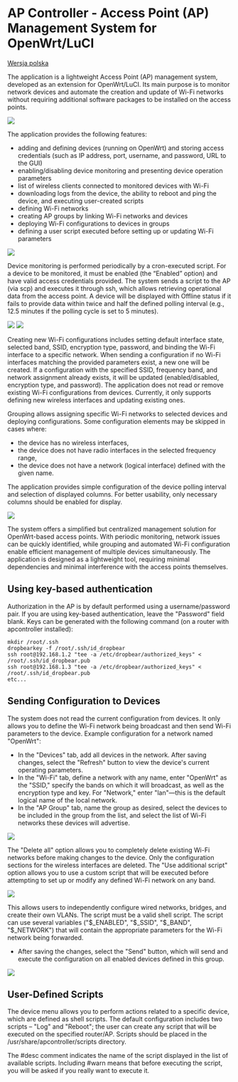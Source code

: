 # AP Controller - Access Point (AP) Management System for OpenWrt/LuCI
 
[Wersja polska](README.pl.md)
 
The application is a lightweight Access Point (AP) management system, developed as an extension for OpenWrt/LuCI. Its main purpose is to monitor network devices and automate the creation and update of Wi-Fi networks without requiring additional software packages to be installed on the access points.
 
<img src="https://raw.githubusercontent.com/obsy/apcontroller/refs/heads/main/img/tab-devices.png">
 
The application provides the following features:
- adding and defining devices (running on OpenWrt) and storing access credentials (such as IP address, port, username, and password, URL to the GUI)
- enabling/disabling device monitoring and presenting device operation parameters
- list of wireless clients connected to monitored devices with Wi-Fi
- downloading logs from the device, the ability to reboot and ping the device, and executing user-created scripts
- defining Wi-Fi networks
- creating AP groups by linking Wi-Fi networks and devices
- deploying Wi-Fi configurations to devices in groups
- defining a user script executed before setting up or updating Wi-Fi parameters
 
<img src="https://raw.githubusercontent.com/obsy/apcontroller/refs/heads/main/img/tab-devices-edit.png">
 
Device monitoring is performed periodically by a cron-executed script. For a device to be monitored, it must be enabled (the “Enabled” option) and have valid access credentials provided. The system sends a script to the AP (via scp) and executes it through ssh, which allows retrieving operational data from the access point. A device will be displayed with Offline status if it fails to provide data within twice and half the defined polling interval (e.g., 12.5 minutes if the polling cycle is set to 5 minutes).
 
<img src="https://raw.githubusercontent.com/obsy/apcontroller/refs/heads/main/img/tab-wifi.png">
 
<img src="https://raw.githubusercontent.com/obsy/apcontroller/refs/heads/main/img/tab-wifi-edit.png">
 
Creating new Wi-Fi configurations includes setting default interface state, selected band, SSID, encryption type, password, and binding the Wi-Fi interface to a specific network. When sending a configuration if no Wi-Fi interfaces matching the provided parameters exist, a new one will be created. If a configuration with the specified SSID, frequency band, and network assignment already exists, it will be updated (enabled/disabled, encryption type, and password). The application does not read or remove existing Wi-Fi configurations from devices. Currently, it only supports defining new wireless interfaces and updating existing ones.
 
Grouping allows assigning specific Wi-Fi networks to selected devices and deploying configurations. Some configuration elements may be skipped in cases where:
- the device has no wireless interfaces,
- the device does not have radio interfaces in the selected frequency range,
- the device does not have a network (logical interface) defined with the given name.
 
The application provides simple configuration of the device polling interval and selection of displayed columns. For better usability, only necessary columns should be enabled for display.
 
<img src="https://raw.githubusercontent.com/obsy/apcontroller/refs/heads/main/img/tab-settings.png">
 
The system offers a simplified but centralized management solution for OpenWrt-based access points. With periodic monitoring, network issues can be quickly identified, while grouping and automated Wi-Fi configuration enable efficient management of multiple devices simultaneously. The application is designed as a lightweight tool, requiring minimal dependencies and minimal interference with the access points themselves.

## Using key-based authentication

Authorization in the AP is by default performed using a username/password pair. If you are using key-based authentication, leave the "Password" field blank. Keys can be generated with the following command (on a router with apcontroller installed):
```
mkdir /root/.ssh
dropbearkey -f /root/.ssh/id_dropbear
ssh root@192.168.1.2 "tee -a /etc/dropbear/authorized_keys" < /root/.ssh/id_dropbear.pub
ssh root@192.168.1.3 "tee -a /etc/dropbear/authorized_keys" < /root/.ssh/id_dropbear.pub
etc...
```
## Sending Configuration to Devices
The system does not read the current configuration from devices. It only allows you to define the Wi-Fi network being broadcast and then send Wi-Fi parameters to the device. Example configuration for a network named "OpenWrt":
- In the "Devices" tab, add all devices in the network. After saving changes, select the "Refresh" button to view the device's current operating parameters.
- In the "Wi-Fi" tab, define a network with any name, enter "OpenWrt" as the "SSID," specify the bands on which it will broadcast, as well as the encryption type and key. For "Network," enter "lan"—this is the default logical name of the local network.
- In the "AP Group" tab, name the group as desired, select the devices to be included in the group from the list, and select the list of Wi-Fi networks these devices will advertise.
 
<img src="https://raw.githubusercontent.com/obsy/apcontroller/refs/heads/main/img/tab-apgroup-edit.png">
 
The "Delete all" option allows you to completely delete existing Wi-Fi networks before making changes to the device. Only the configuration sections for the wireless interfaces are deleted. 
The "Use additional script" option allows you to use a custom script that will be executed before attempting to set up or modify any defined Wi-Fi network on any band.
 
<img src="https://raw.githubusercontent.com/obsy/apcontroller/refs/heads/main/img/tab-additionalscript.png">
 
This allows users to independently configure wired networks, bridges, and create their own VLANs. The script must be a valid shell script. The script can use several variables ("$_ENABLED", "$_SSID", "$_BAND", "$_NETWORK") that will contain the appropriate parameters for the Wi-Fi network being forwarded.
- After saving the changes, select the "Send" button, which will send and execute the configuration on all enabled devices defined in this group.
 
<img src="https://raw.githubusercontent.com/obsy/apcontroller/refs/heads/main/img/tab-apgroup.png">
 
## User-Defined Scripts
The device menu allows you to perform actions related to a specific device, which are defined as shell scripts. The default configuration includes two scripts – "Log" and "Reboot"; the user can create any script that will be executed on the specified router/AP. Scripts should be placed in the /usr/share/apcontroller/scripts directory.

The #desc comment indicates the name of the script displayed in the list of available scripts. Including #warn means that before executing the script, you will be asked if you really want to execute it.
